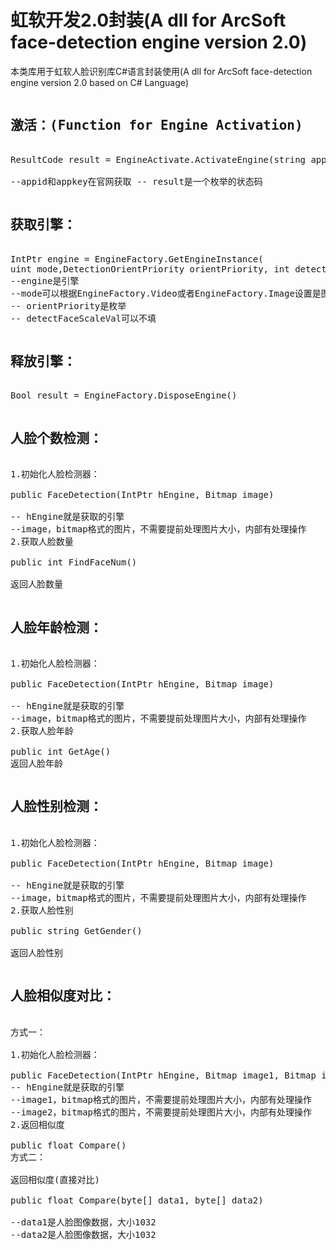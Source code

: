 <h1>虹软开发2.0封装(A dll for ArcSoft face-detection engine version 2.0)</h1>



<p>本类库用于虹软人脸识别库C#语言封装使用(A dll for ArcSoft face-detection engine version 2.0 based on C# Language)</p>

<pre><h2>激活：(Function for Engine Activation)</h2>
ResultCode result = EngineActivate.ActivateEngine(string appId, string appKey)

--appid和appkey在官网获取 -- result是一个枚举的状态码
</pre>

<pre>
<h2>获取引擎：</h2>
IntPtr engine = EngineFactory.GetEngineInstance(
uint mode,DetectionOrientPriority orientPriority, int detectFaceScaleVal = 12)
--engine是引擎
--mode可以根据EngineFactory.Video或者EngineFactory.Image设置是图像还是视频，目前只支持图像。
-- orientPriority是枚举
-- detectFaceScaleVal可以不填
</pre>

<pre>
<h2>释放引擎：</h2>
Bool result = EngineFactory.DisposeEngine()
</pre>

<pre>
<h2>人脸个数检测：</h2>
1.初始化人脸检测器：

public FaceDetection(IntPtr hEngine, Bitmap image)

-- hEngine就是获取的引擎
--image，bitmap格式的图片，不需要提前处理图片大小，内部有处理操作
2.获取人脸数量

public int FindFaceNum()

返回人脸数量
</pre>

<pre>
<h2>人脸年龄检测：</h2>
1.初始化人脸检测器：

public FaceDetection(IntPtr hEngine, Bitmap image)

-- hEngine就是获取的引擎
--image，bitmap格式的图片，不需要提前处理图片大小，内部有处理操作
2.获取人脸年龄

public int GetAge()
返回人脸年龄
</pre>

<pre>
<h2>人脸性别检测：</h2>
1.初始化人脸检测器：

public FaceDetection(IntPtr hEngine, Bitmap image)

-- hEngine就是获取的引擎
--image，bitmap格式的图片，不需要提前处理图片大小，内部有处理操作
2.获取人脸性别

public string GetGender()

返回人脸性别
</pre>

<pre>
<h2>人脸相似度对比：</h2>
方式一：

1.初始化人脸检测器：

public FaceDetection(IntPtr hEngine, Bitmap image1, Bitmap image2)
-- hEngine就是获取的引擎
--image1，bitmap格式的图片，不需要提前处理图片大小，内部有处理操作
--image2，bitmap格式的图片，不需要提前处理图片大小，内部有处理操作
2.返回相似度

public float Compare()
方式二：

返回相似度(直接对比)

public float Compare(byte[] data1, byte[] data2)

--data1是人脸图像数据，大小1032
--data2是人脸图像数据，大小1032
</pre>
